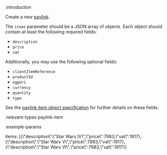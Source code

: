 :introduction

Create a new [paylink](/paylink-api/).

The `items` parameter should be a JSON array of objects. Each object should
contain at least the following required fields:

- `description`
- `price`
- `vat`

Additionally, you may use the following optional fields:

- `clientItemReference`
- `productId`
- `ogpUri`
- `currency`
- `quantity`
- `type`

See the [paylink item object specification](/types/paylink-item/) for further
details on these fields.

:relevant-types paylink-item

:example-params

items: [{\\"description\\":\\"Star Wars IV\\",\\"price\\":7983,\\"vat\\":1917},{\\"description\\":\\"Star Wars V\\",\\"price\\":7983,\\"vat\\":1917},{\\"description\\":\\"Star Wars VI\\",\\"price\\":7983,\\"vat\\":1917}]
